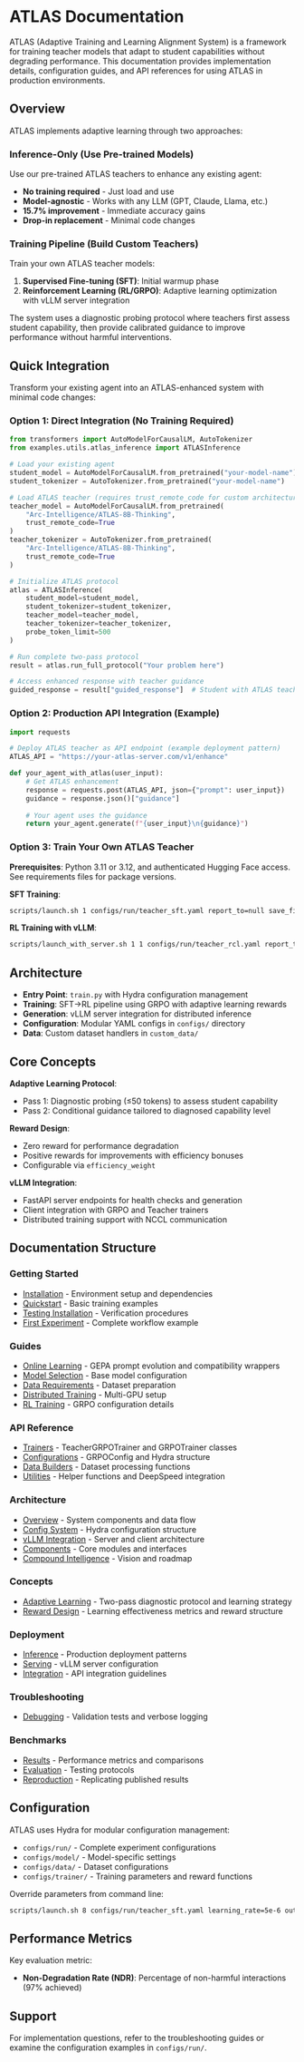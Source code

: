 # ATLAS Documentation

ATLAS (Adaptive Training and Learning Alignment System) is a framework for training teacher models that adapt to student capabilities without degrading performance. This documentation provides implementation details, configuration guides, and API references for using ATLAS in production environments.

## Overview

ATLAS implements adaptive learning through two approaches:

### Inference-Only (Use Pre-trained Models)
Use our pre-trained ATLAS teachers to enhance any existing agent:
- **No training required** - Just load and use
- **Model-agnostic** - Works with any LLM (GPT, Claude, Llama, etc.)
- **15.7% improvement** - Immediate accuracy gains
- **Drop-in replacement** - Minimal code changes

### Training Pipeline (Build Custom Teachers)
Train your own ATLAS teacher models:
1. **Supervised Fine-tuning (SFT)**: Initial warmup phase
2. **Reinforcement Learning (RL/GRPO)**: Adaptive learning optimization with vLLM server integration

The system uses a diagnostic probing protocol where teachers first assess student capability, then provide calibrated guidance to improve performance without harmful interventions.

## Quick Integration

Transform your existing agent into an ATLAS-enhanced system with minimal code changes:

### Option 1: Direct Integration (No Training Required)
```python
from transformers import AutoModelForCausalLM, AutoTokenizer
from examples.utils.atlas_inference import ATLASInference

# Load your existing agent
student_model = AutoModelForCausalLM.from_pretrained("your-model-name")
student_tokenizer = AutoTokenizer.from_pretrained("your-model-name")

# Load ATLAS teacher (requires trust_remote_code for custom architecture)
teacher_model = AutoModelForCausalLM.from_pretrained(
    "Arc-Intelligence/ATLAS-8B-Thinking",
    trust_remote_code=True
)
teacher_tokenizer = AutoTokenizer.from_pretrained(
    "Arc-Intelligence/ATLAS-8B-Thinking",
    trust_remote_code=True
)

# Initialize ATLAS protocol
atlas = ATLASInference(
    student_model=student_model,
    student_tokenizer=student_tokenizer,
    teacher_model=teacher_model,
    teacher_tokenizer=teacher_tokenizer,
    probe_token_limit=500 
)

# Run complete two-pass protocol
result = atlas.run_full_protocol("Your problem here")

# Access enhanced response with teacher guidance
guided_response = result["guided_response"]  # Student with ATLAS teacher guidance
```

### Option 2: Production API Integration (Example)
```python
import requests

# Deploy ATLAS teacher as API endpoint (example deployment pattern)
ATLAS_API = "https://your-atlas-server.com/v1/enhance"

def your_agent_with_atlas(user_input):
    # Get ATLAS enhancement
    response = requests.post(ATLAS_API, json={"prompt": user_input})
    guidance = response.json()["guidance"]
    
    # Your agent uses the guidance
    return your_agent.generate(f"{user_input}\n{guidance}")
```

### Option 3: Train Your Own ATLAS Teacher

**Prerequisites**: Python 3.11 or 3.12, and authenticated Hugging Face access. See requirements files for package versions.

**SFT Training**:
```bash
scripts/launch.sh 1 configs/run/teacher_sft.yaml report_to=null save_final_model=false num_train_epochs=1
```

**RL Training with vLLM**:
```bash
scripts/launch_with_server.sh 1 1 configs/run/teacher_rcl.yaml report_to=null max_steps=4 eval_steps=1
```

## Architecture

- **Entry Point**: `train.py` with Hydra configuration management
- **Training**: SFT→RL pipeline using GRPO with adaptive learning rewards
- **Generation**: vLLM server integration for distributed inference
- **Configuration**: Modular YAML configs in `configs/` directory
- **Data**: Custom dataset handlers in `custom_data/`

## Core Concepts

**Adaptive Learning Protocol**:
- Pass 1: Diagnostic probing (≤50 tokens) to assess student capability
- Pass 2: Conditional guidance tailored to diagnosed capability level

**Reward Design**:
- Zero reward for performance degradation
- Positive rewards for improvements with efficiency bonuses
- Configurable via `efficiency_weight`

**vLLM Integration**:
- FastAPI server endpoints for health checks and generation
- Client integration with GRPO and Teacher trainers
- Distributed training support with NCCL communication

## Documentation Structure

### Getting Started
- [Installation](getting-started/installation.md) - Environment setup and dependencies
- [Quickstart](getting-started/quickstart.md) - Basic training examples
- [Testing Installation](getting-started/testing-installation.md) - Verification procedures
- [First Experiment](getting-started/first-experiment.md) - Complete workflow example

### Guides  
- [Online Learning](guides/online-learning.md) - GEPA prompt evolution and compatibility wrappers
- [Model Selection](guides/model-selection.md) - Base model configuration
- [Data Requirements](guides/data-requirements.md) - Dataset preparation
- [Distributed Training](guides/distributed-training.md) - Multi-GPU setup
- [RL Training](guides/rl-training.md) - GRPO configuration details

### API Reference
- [Trainers](api-reference/trainers.md) - TeacherGRPOTrainer and GRPOTrainer classes
- [Configurations](api-reference/configs.md) - GRPOConfig and Hydra structure
- [Data Builders](api-reference/data-builders.md) - Dataset processing functions
- [Utilities](api-reference/utils.md) - Helper functions and DeepSpeed integration

### Architecture
- [Overview](architecture/overview.md) - System components and data flow
- [Config System](architecture/config-system.md) - Hydra configuration structure
- [vLLM Integration](architecture/vllm-integration.md) - Server and client architecture
- [Components](architecture/components.md) - Core modules and interfaces
- [Compound Intelligence](architecture/compound-intelligence.md) - Vision and roadmap

### Concepts
- [Adaptive Learning](concepts/adaptive-learning.md) - Two-pass diagnostic protocol and learning strategy
- [Reward Design](concepts/reward-design.md) - Learning effectiveness metrics and reward structure

### Deployment
- [Inference](deployment/inference.md) - Production deployment patterns
- [Serving](deployment/serving.md) - vLLM server configuration
- [Integration](deployment/integration.md) - API integration guidelines

### Troubleshooting
- [Debugging](troubleshooting/debugging.md) - Validation tests and verbose logging

### Benchmarks
- [Results](benchmarks/results.md) - Performance metrics and comparisons
- [Evaluation](benchmarks/evaluation.md) - Testing protocols
- [Reproduction](benchmarks/reproduction.md) - Replicating published results

## Configuration

ATLAS uses Hydra for modular configuration management:

- `configs/run/` - Complete experiment configurations
- `configs/model/` - Model-specific settings  
- `configs/data/` - Dataset configurations
- `configs/trainer/` - Training parameters and reward functions

Override parameters from command line:
```bash
scripts/launch.sh 8 configs/run/teacher_sft.yaml learning_rate=5e-6 output_dir=custom/path
```

## Performance Metrics

Key evaluation metric:
- **Non-Degradation Rate (NDR)**: Percentage of non-harmful interactions (97% achieved)

## Support

For implementation questions, refer to the troubleshooting guides or examine the configuration examples in `configs/run/`.